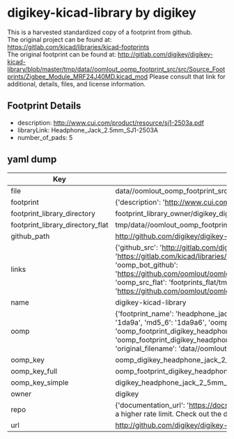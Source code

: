 # digikey-kicad-library by digikey  
This is a harvested standardized copy of a footprint from github.  
The original project can be found at:  
https://gitlab.com/kicad/libraries/kicad-footprints  
The original footprint can be found at:
http://gitlab.com/digikey/digikey-kicad-library/blob/master/tmp/data//oomlout_oomp_footprint_src/src/Source_Footprints/Zigbee_Module_MRF24J40MD.kicad_mod
Please consult that link for additional, details, files, and license information.  
## Footprint Details
* description: http://www.cui.com/product/resource/sj1-2503a.pdf  
* libraryLink: Headphone_Jack_2.5mm_SJ1-2503A  
* number_of_pads: 5  
## yaml dump  
| Key | Value |  
| --- | --- |  
| file | data//oomlout_oomp_footprint_src/digikey-kicad-library/src/Source_Footprints/Headphone_Jack_2.5mm_SJ1-2503A.kicad_mod |  
| footprint | {'description': 'http://www.cui.com/product/resource/sj1-2503a.pdf', 'libraryLink': 'Headphone_Jack_2.5mm_SJ1-2503A', 'number_of_pads': 5} |  
| footprint_library_directory | footprint_library_owner/digikey_digikey-kicad-library |  
| footprint_library_directory_flat | tmp/data//oomlout_oomp_footprint_src/footprints_flat/digikey_headphone_jack_2_5mm_sj1_2503a_headphone_jack_2_5mm_sj1_2503a/working |  
| github_path | http://github.com/digikey/digikey-kicad-library/blob/master/tmp/data//oomlout_oomp_footprint_src/src/Source_Footprints/Headphone_Jack_2.5mm_SJ1-2503A.kicad_mod |  
| links | {'github_src': 'http://gitlab.com/digikey/digikey-kicad-library/blob/master/tmp/data//oomlout_oomp_footprint_src/src/Source_Footprints/Zigbee_Module_MRF24J40MD.kicad_mod', 'github_src_repo': 'https://gitlab.com/kicad/libraries/kicad-footprints', 'oomp_bot': 'tmp/data//oomlout_oomp_footprint_src/footprints/digikey_headphone_jack_2_5mm_sj1_2503a_headphone_jack_2_5mm_sj1_2503a/working', 'oomp_bot_github': 'https://github.com/oomlout/oomlout_oomp_footprint_bot/tree/main/tmp/data//oomlout_oomp_footprint_src/footprints/digikey_headphone_jack_2_5mm_sj1_2503a_headphone_jack_2_5mm_sj1_2503a/working', 'oomp_src_flat': 'footprints_flat/tmp/data//oomlout_oomp_footprint_src/footprints_flat/digikey_headphone_jack_2_5mm_sj1_2503a_headphone_jack_2_5mm_sj1_2503a/working', 'oomp_src_flat_github': 'https://github.com/oomlout/oomlout_oomp_footprint_src/tree/main/tmp/data//oomlout_oomp_footprint_src/footprints_flat/digikey_headphone_jack_2_5mm_sj1_2503a_headphone_jack_2_5mm_sj1_2503a/working'} |  
| name | digikey-kicad-library |  
| oomp | {'footprint_name': 'headphone_jack_2_5mm_sj1_2503a', 'library_name': 'headphone_jack_2_5mm_sj1_2503a_kicad_mod', 'md5': '1da9a6f142ba94e97040bf694e4d525c', 'md5_10': '1da9a6f142', 'md5_5': '1da9a', 'md5_6': '1da9a6', 'oomp_key': 'oomp_digikey_headphone_jack_2_5mm_sj1_2503a_headphone_jack_2_5mm_sj1_2503a', 'oomp_key_extra': 'oomp_footprint_digikey_headphone_jack_2_5mm_sj1_2503a_headphone_jack_2_5mm_sj1_2503a', 'oomp_key_full': 'oomp_footprint_digikey_headphone_jack_2_5mm_sj1_2503a_headphone_jack_2_5mm_sj1_2503a_1da9a6', 'oomp_key_simple': 'digikey_headphone_jack_2_5mm_sj1_2503a_headphone_jack_2_5mm_sj1_2503a', 'original_filename': 'data//oomlout_oomp_footprint_src/digikey-kicad-library/src/Source_Footprints/Headphone_Jack_2.5mm_SJ1-2503A.kicad_mod', 'owner_name': 'digikey'} |  
| oomp_key | oomp_digikey_headphone_jack_2_5mm_sj1_2503a_headphone_jack_2_5mm_sj1_2503a |  
| oomp_key_full | oomp_footprint_digikey_headphone_jack_2_5mm_sj1_2503a_headphone_jack_2_5mm_sj1_2503a |  
| oomp_key_simple | digikey_headphone_jack_2_5mm_sj1_2503a_headphone_jack_2_5mm_sj1_2503a |  
| owner | digikey |  
| repo | {'documentation_url': 'https://docs.github.com/rest/overview/resources-in-the-rest-api#rate-limiting', 'message': "API rate limit exceeded for 84.66.142.224. (But here's the good news: Authenticated requests get a higher rate limit. Check out the documentation for more details.)"} |  
| url | http://github.com/digikey/digikey-kicad-library |  

